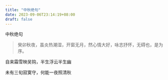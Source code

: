 ```yaml
---
title: "中秋绝句"
date: 2023-09-06T23:14:19+08:00
draft: false
---
```


中秋绝句

> 癸卯秋夜，虽炎热潮湿，开窗无月，然心情大好，咏志抒怀，无碍也，是为序。

自来霜雪映吴钩，半生浮云半生幽

未有三旬寂寞守，何能一夜照清秋


